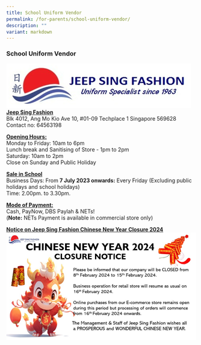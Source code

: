 ```yaml
---
title: School Uniform Vendor
permalink: /for-parents/school-uniform-vendor/
description: ""
variant: markdown
---
```

### School Uniform Vendor
![](/images/School%20Uniform/jeep%20sing%20fashion%20logo.PNG)
<u><b>Jeep Sing Fashion</b></u><br>
Blk 4012, Ang Mo Kio Ave 10, #01-09 Techplace 1 Singapore 569628<br>
Contact no: 64563198<br>

<u><b>Opening Hours:</b></u><br>
Monday to Friday: 10am to 6pm<br>
Lunch break and Sanitising of Store - 1pm to 2pm<br>
Saturday: 10am to 2pm<br>
Close on Sunday and Public Holiday<br>

<b><u>Sale in School</u></b><br>
Business Days: From <b>7 July 2023 onwards:</b> Every Friday (Excluding public holidays and school holidays)<br>
Time: 2.00pm. to 3.30pm.

<u><b>Mode of Payment:</b></u><br>
Cash, PayNow, DBS Paylah &amp; NETs!<br>
(<b>Note:</b> NETs Payment is available in commercial store only)

<u><b>Notice on Jeep Sing Fashion Chinese New Year Closure 2024</b></u><br>
![](/images/School%20Uniform/CNY_CLOSURE_2024.jpeg)